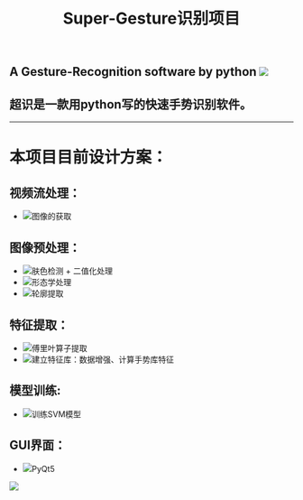
# <center>Super-Gesture识别项目</center><br>
## A Gesture-Recognition software by python  ![](https://img.shields.io/badge/language-python-green) <br>
## 超识是一款用python写的快速手势识别软件。 <br>
----------------------------
# 本项目目前设计方案：<br>
## 视频流处理：
* ![](https://img.shields.io/badge/unfinished-%C3%97-red)图像的获取 
## 图像预处理：
* ![](https://img.shields.io/badge/unfinished-%C3%97-red)肤色检测 + 二值化处理  
* ![](https://img.shields.io/badge/unfinished-%C3%97-red)形态学处理  
* ![](https://img.shields.io/badge/unfinished-%C3%97-red)轮廓提取  
## 特征提取：
* ![](https://img.shields.io/badge/unfinished-%C3%97-red)傅里叶算子提取  
* ![](https://img.shields.io/badge/unfinished-%C3%97-red)建立特征库：数据增强、计算手势库特征 
## 模型训练:
* ![](https://img.shields.io/badge/unfinished-%C3%97-red)训练SVM模型  
## GUI界面： 
* ![](https://img.shields.io/badge/unfinished-%C3%97-red)PyQt5  

 ![](https://img.shields.io/badge/language-python-green)